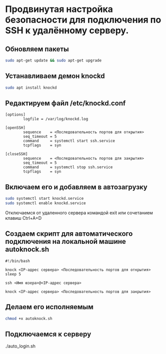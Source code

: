 # Продвинутая настройка безопасности для подключения по SSH к удалённому серверу.

## Обновляем пакеты
```bash
sudo apt-get update && sudo apt-get upgrade
```
## Устанавливаем демон knockd
```bash
sudo apt install knockd
```
## Редактируем файл /etc/knockd.conf
```
[options]
        logfile = /var/log/knockd.log

[openSSH]
        sequence    = <Последовательность портов для открытия>
        seq_timeout = 5
        command     = systemctl start ssh.service
        tcpflags    = syn

[closeSSH]
        sequence    = <Последовательность портов для закрытия>
        seq_timeout = 5
        command     = systemctl stop ssh.service
        tcpflags    = syn
```


## Включаем его и добавляем в автозагрузку
```bash
sudo systemctl start knockd.service
sudo systemctl enable knockd.service
```
Отключаемся от удаленного сервера командой exit или сочетанием клавиш Ctrl+A+D
## Создаем скрипт для автоматического подключения на локальной машине autoknock.sh
```
#!/bin/bash

knock <IP-адрес сервера> <Последовательность портов для открытия>
sleep 5

ssh <Имя юзера>@<IP-адрес сервера>

knock <IP-адрес сервера> <Последовательность портов для закрытия>
```

## Делаем его исполняемым
```bash
chmod +x autoknock.sh
```

## Подключаемся к серверу
./auto_login.sh

